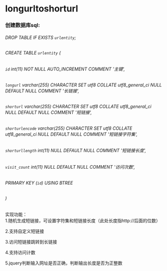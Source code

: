 # longurltoshorturl

### 创建数据库sql:

######    DROP TABLE IF EXISTS `urlentity`;  
######    CREATE TABLE `urlentity`  (  
######    `id` int(11) NOT NULL AUTO_INCREMENT COMMENT '主键',  
######    `longurl` varchar(255) CHARACTER SET utf8 COLLATE utf8_general_ci NULL DEFAULT NULL COMMENT '长链接',  
######    `shorturl` varchar(255) CHARACTER SET utf8 COLLATE utf8_general_ci NULL DEFAULT NULL COMMENT '短链接',  
######    `shorturlencode` varchar(255) CHARACTER SET utf8 COLLATE utf8_general_ci NULL DEFAULT NULL COMMENT '短链接字符集',  
######    `shorturllength` int(11) NULL DEFAULT NULL COMMENT '短链接长度',  
######    `visit_count` int(11) NULL DEFAULT NULL COMMENT '访问次数',  
######    PRIMARY KEY (`id`) USING BTREE  
######  )   

实现功能：  
1.随机生成短链接，可设置字符集和短链接长度（此处长度指http://后面的位数）  

2.支持自定义短链接  

3.访问短链接跳转到长链接  

4.支持访问计数  

5.jquery判断输入网址是否正确，判断输出长度是否为正整数  
